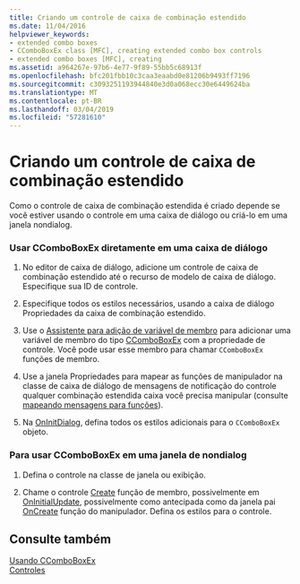 ```yaml
---
title: Criando um controle de caixa de combinação estendido
ms.date: 11/04/2016
helpviewer_keywords:
- extended combo boxes
- CComboBoxEx class [MFC], creating extended combo box controls
- extended combo boxes [MFC], creating
ms.assetid: a964267e-97b6-4e77-9f89-55bb5c68913f
ms.openlocfilehash: bfc201fbb10c3caa3eaabd0e81206b9493ff7196
ms.sourcegitcommit: c3093251193944840e3d0a068ecc30e6449624ba
ms.translationtype: MT
ms.contentlocale: pt-BR
ms.lasthandoff: 03/04/2019
ms.locfileid: "57281610"
---
```

# <a name="creating-an-extended-combo-box-control"></a>Criando um controle de caixa de combinação estendido

Como o controle de caixa de combinação estendida é criado depende se você estiver usando o controle em uma caixa de diálogo ou criá-lo em uma janela nondialog.

### <a name="to-use-ccomboboxex-directly-in-a-dialog-box"></a>Usar CComboBoxEx diretamente em uma caixa de diálogo

1. No editor de caixa de diálogo, adicione um controle de caixa de combinação estendido até o recurso de modelo de caixa de diálogo. Especifique sua ID de controle.

1. Especifique todos os estilos necessários, usando a caixa de diálogo Propriedades da caixa de combinação estendido.

1. Use o [Assistente para adição de variável de membro](../ide/adding-a-member-variable-visual-cpp.md) para adicionar uma variável de membro do tipo [CComboBoxEx](../mfc/reference/ccomboboxex-class.md) com a propriedade de controle. Você pode usar esse membro para chamar `CComboBoxEx` funções de membro.

1. Use a janela Propriedades para mapear as funções de manipulador na classe de caixa de diálogo de mensagens de notificação do controle qualquer combinação estendida caixa você precisa manipular (consulte [mapeando mensagens para funções](../mfc/reference/mapping-messages-to-functions.md)).

1. Na [OnInitDialog](../mfc/reference/cdialog-class.md#oninitdialog), defina todos os estilos adicionais para o `CComboBoxEx` objeto.

### <a name="to-use-ccomboboxex-in-a-nondialog-window"></a>Para usar CComboBoxEx em uma janela de nondialog

1. Defina o controle na classe de janela ou exibição.

1. Chame o controle [Create](../mfc/reference/ctabctrl-class.md#create) função de membro, possivelmente em [OnInitialUpdate](../mfc/reference/cview-class.md#oninitialupdate), possivelmente como antecipada como da janela pai [OnCreate](../mfc/reference/cwnd-class.md#oncreate) função do manipulador. Defina os estilos para o controle.

## <a name="see-also"></a>Consulte também

[Usando CComboBoxEx](../mfc/using-ccomboboxex.md)<br/>
[Controles](../mfc/controls-mfc.md)
